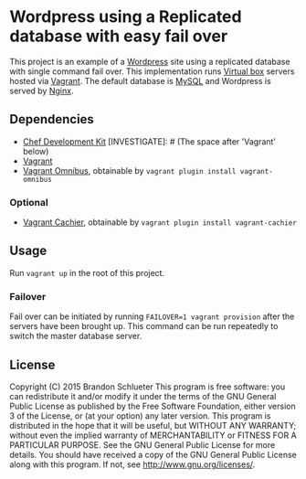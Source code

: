 # Wordpress using a Replicated database with easy fail over

This project is an example of a [Wordpress][1] site using a replicated database with single command fail over. This implementation runs [Virtual box][2] servers hosted via [Vagrant][3]. The default database is [MySQL][4] and Wordpress is served by [Nginx][5].

## Dependencies

- [Chef Development Kit][6]
[INVESTIGATE]: # (The space after 'Vagrant' below)
- [Vagrant ][3]
- [Vagrant Omnibus][7], obtainable by `vagrant plugin install vagrant-omnibus`

### Optional

- [Vagrant Cachier][8], obtainable by `vagrant plugin install vagrant-cachier`

## Usage

Run `vagrant up` in the root of this project.

### Failover

Fail over can be initiated by running `FAILOVER=1 vagrant provision` after the servers have been brought up. This command can be run repeatedly to switch the master database server. 

## License

Copyright (C) 2015 Brandon Schlueter
This program is free software: you can redistribute it and/or modify
it under the terms of the GNU General Public License as published by
the Free Software Foundation, either version 3 of the License, or
(at your option) any later version.
This program is distributed in the hope that it will be useful,
but WITHOUT ANY WARRANTY; without even the implied warranty of
MERCHANTABILITY or FITNESS FOR A PARTICULAR PURPOSE.  See the
GNU General Public License for more details.
You should have received a copy of the GNU General Public License
along with this program.  If not, see <http://www.gnu.org/licenses/>.


[1]: https://wordpress.org/
[2]: https://www.virtualbox.org/
[3]: https://www.vagrantup.com/
[4]: http://www.mysql.org/
[5]: http://nginx.org/
[6]: https://downloads.chef.io/chef-dk/
[7]: https://github.com/chef/vagrant-omnibus
[8]: http://fgrehm.viewdocs.io/vagrant-cachier
